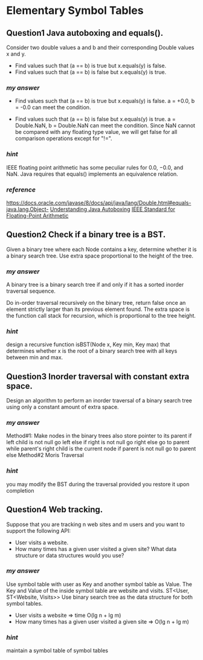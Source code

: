 # Elementary Symbol Tables
## Question1 Java autoboxing and equals().
Consider two double values a and b and their corresponding Double values x and y.

* Find values such that (a == b) is true but x.equals(y) is false.
* Find values such that (a == b) is false but x.equals(y) is true.

### *my answer*
* Find values such that (a == b) is true but x.equals(y) is false.
a = +0.0, b = -0.0 can meet the condition.

* Find values such that (a == b) is false but x.equals(y) is true.
a = Double.NaN, b = Double.NaN can meet the condition. 
Since NaN cannot be compared with any floating type value, we will get false
for all comparison operations except for "!=".

### *hint*
IEEE floating point arithmetic has some peculiar rules for 0.0, −0.0, and NaN.
Java requires that equals() implements an equivalence relation.

### *reference*
https://docs.oracle.com/javase/8/docs/api/java/lang/Double.html#equals-java.lang.Object-
[Understanding Java Autoboxing](https://stackoverflow.com/questions/36052241/understanding-double-autoboxing)
[IEEE Standard for Floating-Point Arithmetic](https://en.wikipedia.org/wiki/IEEE_754)

## Question2 Check if a binary tree is a BST.
Given a binary tree where each Node contains a key, determine whether it is a binary search tree.
Use extra space proportional to the height of the tree.

### *my answer*

A binary tree is a binary search tree if and only if it has a sorted inorder traversal sequence.

Do in-order traversal recursively on the binary tree, return false once an element strictly larger than
its previous element found. The extra space is the function call stack for recursion, which is 
proportional to the tree height.

### *hint*
design a recursive function isBST(Node x, Key min, Key max) that determines
whether x is the root of a binary search tree with all keys between min and max.

## Question3 Inorder traversal with constant extra space.
Design an algorithm to perform an inorder traversal of a binary search tree using
only a constant amount of extra space.

### *my answer*
Method#1: Make nodes in the binary trees also store pointer to its parent
    if left child is not null
        go left
    else
        if right is not null
            go right
        else
            go to parent
            while parent's right child is the current node
                if parent is not null
                    go to parent
                else
Method#2 Moris Traversal

### *hint*
you may modify the BST during the traversal provided you restore it upon completion

## Question4 Web tracking.
Suppose that you are tracking n web sites and m users and you want to support the following API:
* User visits a website.
* How many times has a given user visited a given site?
What data structure or data structures would you use?

### *my answer*
Use symbol table with user as Key and another symbol table as Value.
The Key and Value of the inside symbol table are website and visits. ST<User, ST<Website, Visits>>
Use binary search tree as the data structure for both symbol tables.
* User visits a website => time O(lg n + lg m)
* How many times has a given user visited a given site => O(lg n + lg m)

### *hint*
maintain a symbol table of symbol tables
